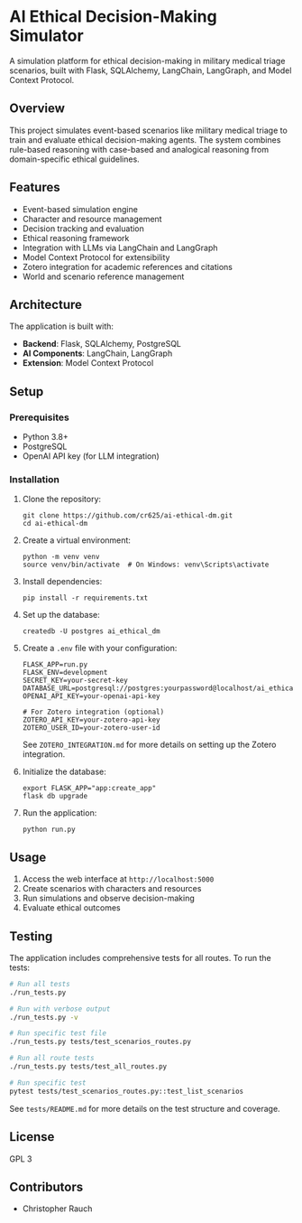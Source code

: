 # AI Ethical Decision-Making Simulator

A simulation platform for ethical decision-making in military medical triage scenarios, built with Flask, SQLAlchemy, LangChain, LangGraph, and Model Context Protocol.

## Overview

This project simulates event-based scenarios like military medical triage to train and evaluate ethical decision-making agents. The system combines rule-based reasoning with case-based and analogical reasoning from domain-specific ethical guidelines.

## Features

- Event-based simulation engine
- Character and resource management
- Decision tracking and evaluation
- Ethical reasoning framework
- Integration with LLMs via LangChain and LangGraph
- Model Context Protocol for extensibility
- Zotero integration for academic references and citations
- World and scenario reference management

## Architecture

The application is built with:

- **Backend**: Flask, SQLAlchemy, PostgreSQL
- **AI Components**: LangChain, LangGraph
- **Extension**: Model Context Protocol

## Setup

### Prerequisites

- Python 3.8+
- PostgreSQL
- OpenAI API key (for LLM integration)

### Installation

1. Clone the repository:
   ```
   git clone https://github.com/cr625/ai-ethical-dm.git
   cd ai-ethical-dm
   ```

2. Create a virtual environment:
   ```
   python -m venv venv
   source venv/bin/activate  # On Windows: venv\Scripts\activate
   ```

3. Install dependencies:
   ```
   pip install -r requirements.txt
   ```

4. Set up the database:
   ```
   createdb -U postgres ai_ethical_dm
   ```

5. Create a `.env` file with your configuration:
   ```
   FLASK_APP=run.py
   FLASK_ENV=development
   SECRET_KEY=your-secret-key
   DATABASE_URL=postgresql://postgres:yourpassword@localhost/ai_ethical_dm
   OPENAI_API_KEY=your-openai-api-key
   
   # For Zotero integration (optional)
   ZOTERO_API_KEY=your-zotero-api-key
   ZOTERO_USER_ID=your-zotero-user-id
   ```
   
   See `ZOTERO_INTEGRATION.md` for more details on setting up the Zotero integration.

6. Initialize the database:
   ```
   export FLASK_APP="app:create_app"
   flask db upgrade
   ```

7. Run the application:
   ```
   python run.py
   ```

## Usage

1. Access the web interface at `http://localhost:5000`
2. Create scenarios with characters and resources
3. Run simulations and observe decision-making
4. Evaluate ethical outcomes

## Testing

The application includes comprehensive tests for all routes. To run the tests:

```bash
# Run all tests
./run_tests.py

# Run with verbose output
./run_tests.py -v

# Run specific test file
./run_tests.py tests/test_scenarios_routes.py

# Run all route tests
./run_tests.py tests/test_all_routes.py

# Run specific test
pytest tests/test_scenarios_routes.py::test_list_scenarios
```

See `tests/README.md` for more details on the test structure and coverage.

## License

GPL 3

## Contributors

- Christopher Rauch

